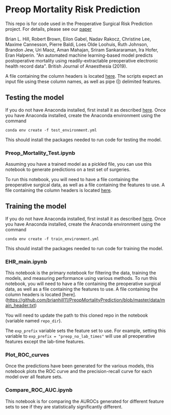 # Preop Mortality Risk Prediction

This repo is for code used in the Preoperative Surgical Risk Prediction project. For details, please see our [paper](https://doi.org/10.1016/j.bja.2019.07.030)

Brian L. Hill, Robert Brown, Eilon Gabel, Nadav Rakocz, Christine Lee, Maxime Cannesson, Pierre Baldi, Loes Olde Loohuis, Ruth Johnson, Brandon Jew, Uri Maoz, Aman Mahajan, Sriram Sankararaman, Ira Hofer, Eran Halperin. "An automated machine learning-based model predicts postoperative mortality using readily-extractable preoperative electronic health record data". British Journal of Anaesthesia (2019).

A file containing the column headers is located [here](https://github.com/brianhill11/PreopMortalityPrediction/blob/master/data/main_header.txt). The scripts expect an input file using these column names, as well as pipe (|) delimited features.  

## Testing the model

If you do not have Anaconda installed, first install it as described [here](https://www.anaconda.com/distribution/). 
Once you have Anaconda installed, create the Anaconda environment using the command 
```
conda env create -f test_environment.yml
```
This should install the packages needed to run code for testing the model. 

### Preop_Mortality_Test.ipynb

Assuming you have a trained model as a pickled file, you can use this notebook to generate predictions on a test set of surgeries. 

To run this notebook, you will need to have a file containing the preoperative surgical data, as well as a file containing the features to use. A file containing the column headers is located [here](https://github.com/brianhill11/PreopMortalityPrediction/blob/master/data/main_header.txt).


## Training the model

If you do not have Anaconda installed, first install it as described [here](https://www.anaconda.com/distribution/). 
Once you have Anaconda installed, create the Anaconda environment using the command 
```
conda env create -f train_environment.yml
```
This should install the packages needed to run code for training the model. 

### EHR_main.ipynb

This notebook is the primary notebook for filtering the data, training the models, and measuring performance using various methods. To run this notebook, you will need to have a file containing the preoperative surgical data, as well as a file containing the features to use. A file containing the column headers is located [here].(https://github.com/brianhill11/PreopMortalityPrediction/blob/master/data/main_header.txt)

You will need to update the path to this cloned repo in the notebook (variable named `repo_dir`).

The `exp_prefix` variable sets the feature set to use. For example, setting this variable to `exp_prefix = "preop_no_lab_times"` will use all preoperative features except the lab-time features. 

### Plot_ROC_curves

Once the predictions have been generated for the various models, this notebook plots the ROC curve and the precision-recall curve for each model over all feature sets. 

### Compare_ROC_AUC.ipynb

This notebook is for comparing the AUROCs generated for different feature sets to see if they are statistically significantly different. 
